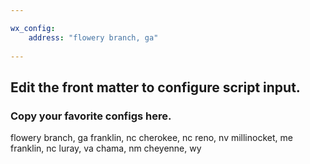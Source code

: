 ```yaml
---

wx_config:
    address: "flowery branch, ga"
    
---
```


## Edit the front matter to configure script input.

### Copy your favorite configs here.
flowery branch, ga
franklin, nc
cherokee, nc
reno, nv
millinocket, me
franklin, nc
luray, va
chama, nm
cheyenne, wy